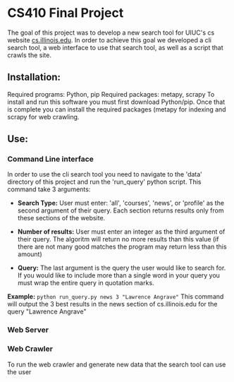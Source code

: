 # CS410 Final Project
The goal of this project was to develop a new search tool for UIUC's cs website [cs.illinois.edu](https://cs.illinois.edu/). In order to achieve this goal we developed a cli search tool, a web interface to use that search tool, as well as a script that crawls the site.

## Installation:
  Required programs: Python, pip
  Required packages: metapy, scrapy
  To install and run this software you must first download Python/pip. Once that is complete you can install the required packages (metapy   for indexing and scrapy for web crawling.
  
  ## Use:
  ### Command Line interface
  In order to use the cli search tool you need to navigate to the 'data' directory of this project and run the 'run_query' python script.
  This command take 3 arguments:
  
  * **Search Type:** User must enter: 'all', 'courses', 'news', or 'profile' as the second argument of their query. Each section returns results only from these sections of the website.
    
  * **Number of results:** User must enter an integer as the third argument of their query. The algoritm will return no more results than this value (if there are not many good matches the program may return less than this amount)
  
  * **Query:** The last argument is the query the user would like to search for. If you would like to include more than a single word in your query you must wrap the entire query in quotation marks.
  
  **Example:**
  ```python run_query.py news 3 "Lawrence Angrave"```
  This command will output the 3 best results in the news section of cs.illinois.edu for the query "Lawrence Angrave"
  
  
  ### Web Server
  
  ### Web Crawler

To run the web crawler and generate new data that the search tool can use the user
